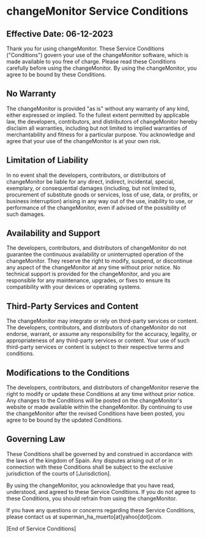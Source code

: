 

# changeMonitor Service Conditions

## Effective Date: 06-12-2023

Thank you for using changeMonitor. These Service Conditions
("Conditions") govern your use of the changeMonitor software, which is made
available to you free of charge. Please read these Conditions carefully
before using the changeMonitor. By using the changeMonitor, you agree to be
bound by these Conditions.

## No Warranty

The changeMonitor is provided "as is" without any warranty of any kind, either
expressed or implied. To the fullest extent permitted by applicable law, the
developers, contributors, and distributors of changeMonitor hereby disclaim
all warranties, including but not limited to implied warranties of
merchantability and fitness for a particular purpose. You acknowledge and
agree that your use of the changeMonitor is at your own risk.

## Limitation of Liability

In no event shall the developers, contributors, or distributors of
changeMonitor be liable for any direct, indirect, incidental, special,
exemplary, or consequential damages (including, but not limited to,
procurement of substitute goods or services, loss of use, data, or profits,
or business interruption) arising in any way out of the use, inability to
use, or performance of the changeMonitor, even if advised of the possibility
of such damages.

## Availability and Support

The developers, contributors, and distributors of changeMonitor do not
guarantee the continuous availability or uninterrupted operation of the
changeMonitor. They reserve the right to modify, suspend, or discontinue any
aspect of the changeMonitor at any time without prior notice. No technical
support is provided for the changeMonitor, and you are responsible for any
maintenance, upgrades, or fixes to ensure its compatibility with your devices
or operating systems.

## Third-Party Services and Content

The changeMonitor may integrate or rely on third-party services or content. The
developers, contributors, and distributors of changeMonitor do not endorse,
warrant, or assume any responsibility for the accuracy, legality, or
appropriateness of any third-party services or content. Your use of such
third-party services or content is subject to their respective terms and
conditions.

## Modifications to the Conditions

The developers, contributors, and distributors of changeMonitor reserve the
right to modify or update these Conditions at any time without prior notice.
Any changes to the Conditions will be posted on the changeMonitor's website or
made available within the changeMonitor. By continuing to use the changeMonitor
after the revised Conditions have been posted, you agree to be bound by the
updated Conditions.

## Governing Law

These Conditions shall be governed by and construed in accordance with the
laws of the kingdom of Spain. Any disputes arising out of or in connection
with these Conditions shall be subject to the exclusive jurisdiction of the
courts of [Jurisdiction].

By using the changeMonitor, you acknowledge that you have read, understood, and
agreed to these Service Conditions. If you do not agree to these Conditions,
you should refrain from using the changeMonitor.

If you have any questions or concerns regarding these Service Conditions,
please contact us at superman_ha_muerto[at]yahoo[dot]com.

[End of Service Conditions]